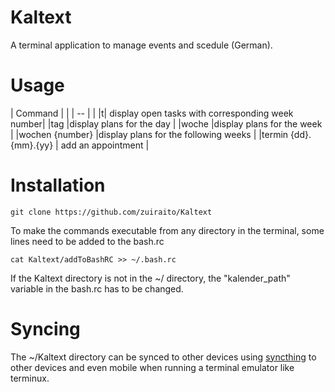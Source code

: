 # Kaltext
A terminal application to manage events and scedule (German).

# Usage
| Command | |
| -- | |
|t| display open tasks with corresponding week number|
|tag |display plans for the day |
|woche |display plans for the week |
|wochen {number} |display plans for the following weeks |
|termin {dd}.{mm}.{yy} | add an appointment |

# Installation
```
git clone https://github.com/zuiraito/Kaltext
```
To make the commands executable from any directory in the terminal, some lines need to be added to the bash.rc
```
cat Kaltext/addToBashRC >> ~/.bash.rc
```
If the Kaltext directory is not in the ~/ directory, the "kalender_path" variable in the bash.rc has to be changed.

# Syncing
The ~/Kaltext directory can be synced to other devices using [syncthing](https://github.com/syncthing/syncthing) to other devices and even mobile when running a terminal emulator like terminux.

